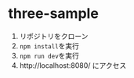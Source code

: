 # three-sample

1. リポジトリをクローン
2. `npm install`を実行
3. `npm run dev`を実行
4. http://localhost:8080/ にアクセス
